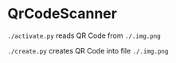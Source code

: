 # QrCodeScanner

`./activate.py` reads QR Code from `./.img.png`

`./create.py` creates QR Code into file `./.img.png`

